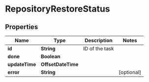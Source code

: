 

# RepositoryRestoreStatus


## Properties

| Name | Type | Description | Notes |
|------------ | ------------- | ------------- | -------------|
|**id** | **String** | ID of the task |  |
|**done** | **Boolean** |  |  |
|**updateTime** | **OffsetDateTime** |  |  |
|**error** | **String** |  |  [optional] |



